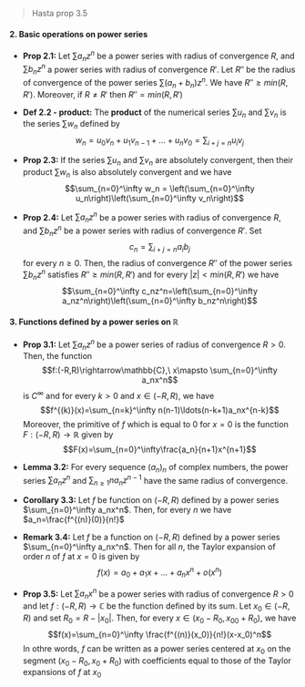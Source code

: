 > Hasta prop 3.5

#### 2. Basic operations on power series

- **Prop 2.1:** Let $\sum a_nz^n$ be a power series with radius of convergence $R$, and $\sum b_nz^n$ a power series with radius of convergence $R'$. Let $R''$ be the radius of convergence of the power series $\sum (a_n+b_n)z^n$. We have $R''\ge min(R,R')$. Moreover, if $R\ne R'$ then $R''=min(R,R')$

- **Def 2.2 - product:** The **product** of the numerical series $\sum u_n$ and $\sum v_n$ is the series $\sum w_n$ defined by
$$w_n=u_0v_n+u_1v_{n-1}+\ldots+u_nv_0=\sum_{i+j=n}u_iv_j$$

- **Prop 2.3:** If the series $\sum u_n$ and $\sum v_n$ are absolutely convergent, then their product $\sum w_n$ is also absolutely convergent and we have
  $$\sum_{n=0}^\infty w_n = \left(\sum_{n=0}^\infty u_n\right)\left(\sum_{n=0}^\infty v_n\right)$$

- **Prop 2.4:** Let $\sum a_nz^n$ be a power series with radius of convergence $R$, and $\sum b_nz^n$ be a power series with radius of convergence $R'$. Set 
$$c_n=\sum_{i+j=n}a_ib_j$$
    for every $n\ge0$. Then, the radius of convergence $R''$ of the power series $\sum b_nz^n$ satisfies $R''\ge min(R,R')$ and for every $|z|\lt min(R,R')$ we have
$$\sum_{n=0}^\infty c_nz^n=\left(\sum_{n=0}^\infty a_nz^n\right)\left(\sum_{n=0}^\infty b_nz^n\right)$$

#### 3. Functions defined by a power series on $\mathbb{R}$

- **Prop 3.1:** Let $\sum a_nz^n$ be a power series of radius of convergence $R\gt0$. Then, the function
$$f:(-R,R)\rightarrow\mathbb{C},\ x\mapsto \sum_{n=0}^\infty a_nx^n$$
is $C^\infty$ and for every $k\gt0$ and $x\in(-R,R)$, we have
$$f^{(k)}(x)=\sum_{n=k}^\infty n(n-1)\ldots(n-k+1)a_nx^{n-k}$$
Moreover, the primitive of $f$ which is equal to 0 for $x=0$ is the function $F:(-R,R)\rightarrow\mathbb{R}$ given by
$$F(x)=\sum_{n=0}^\infty\frac{a_n}{n+1}x^{n+1}$$

- **Lemma 3.2:** For every sequence $(a_n)_n$ of complex numbers, the power series $\sum a_nz^n$ and $\sum_{n\ge1}na_nz^{n-1}$ have the same radius of convergence.

- **Corollary 3.3:** Let $f$ be function on $(-R,R)$ defined by a power series $\sum_{n=0}^\infty a_nx^n$. Then, for every $n$ we have $a_n=\frac{f^{(n)}(0)}{n!}$

- **Remark 3.4:** Let $f$ be a function on $(-R, R)$ defined by a power series $\sum_{n=0}^\infty a_nx^n$. Then for all $n$, the Taylor expansion of order $n$ of $f$ at $x=0$ is given by
$$f(x)=a_0+a_1x+\ldots+a_nx^n+o(x^n)$$

- **Prop 3.5:** Let $\sum a_nx^n$ be a power series with radius of convergence $R\gt0$ and let $f:(-R,R)\rightarrow\mathbb{C}$ be the function defined by its sum. Let $x_0\in(-R,R)$ and set $R_0=R-|x_0|$. Then, for every $x\in(x_0-R_0,x_00+R_0)$, we have
$$f(x)=\sum_{n=0}^\infty \frac{f^{(n)}(x_0)}{n!}(x-x_0)^n$$
    In othre words, $f$ can be written as a power series centered at $x_0$ on the segment $(x_0-R_0,x_0+R_0)$ with coefficients equal to those of the Taylor expansions of $f$ at $x_0$

